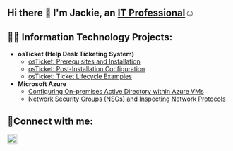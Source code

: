 ## Hi there 👋 I'm Jackie, an <a href="https://www.linkedin.com/in/jackie-giang-760748305/">IT Professional</a>☺</h1>
<h2>👨‍💻 Information Technology Projects:</h2>

- <b>osTicket (Help Desk Ticketing System)</b>
  - [osTicket: Prerequisites and Installation](https://github.com/JackieG8803/osticket-prereqs)
  - [osTicket: Post-Installation Configuration](https://github.com/JackieG8803/Post-Installation-Configuration)
  - [osTicket: Ticket Lifecycle Examples](link)
- <b>Microsoft Azure</b>
  - [Configuring On-premises Active Directory within Azure VMs](link)
  - [Network Security Groups (NSGs) and Inspecting Network Protocols](link)

 <h2>🤳Connect with me:</h2>

[<img align="left" alt="Josh | LinkedIn" width="22px" src="https://cdn.jsdelivr.net/npm/simple-icons@v3/icons/linkedin.svg" />][linkedin]

[linkedin]: https://www.linkedin.com/in/jackie-giang-760748305/

<!--
**JackieG8803/JackieG8803** is a ✨ _special_ ✨ repository because its `README.md` (this file) appears on your GitHub profile.

Here are some ideas to get you started:

- 🔭 I’m currently working on ...
- 🌱 I’m currently learning ...
- 👯 I’m looking to collaborate on ...
- 🤔 I’m looking for help with ...
- 💬 Ask me about ...
- 📫 How to reach me: ...
- 😄 Pronouns: ...
- ⚡ Fun fact: ...
-->

